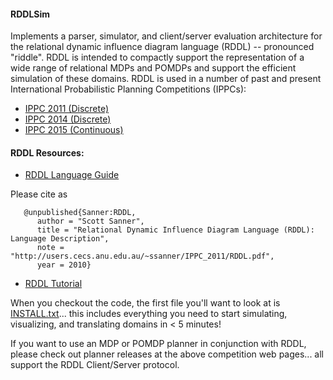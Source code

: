 #### RDDLSim

Implements a parser, simulator, and client/server evaluation architecture for the relational dynamic influence diagram language (RDDL) -- pronounced "riddle". RDDL is intended to compactly support the representation of a wide range of relational MDPs and POMDPs and support the efficient simulation of these domains. RDDL is used in a number of past and present International Probabilistic Planning Competitions (IPPCs):

* [IPPC 2011 (Discrete)](http://users.cecs.anu.edu.au/~ssanner/IPPC_2011/)
* [IPPC 2014 (Discrete)](https://cs.uwaterloo.ca/~mgrzes/IPPC_2014/)
* [IPPC 2015 (Continuous)](http://users.cecs.anu.edu.au/~ssanner/IPPC_2014/)

#### RDDL Resources:

* [RDDL Language Guide](http://users.cecs.anu.edu.au/~ssanner/IPPC_2011/RDDL.pdf)

Please cite as

```
   @unpublished{Sanner:RDDL,
      author = "Scott Sanner",
      title = "Relational Dynamic Influence Diagram Language (RDDL): Language Description",
      note = "http://users.cecs.anu.edu.au/~ssanner/IPPC_2011/RDDL.pdf",
      year = 2010}
```

* [RDDL Tutorial](http://users.rsise.anu.edu.au/~ssanner/Papers/RDDL_Tutorial_ICAPS_2014.pdf)

When you checkout the code, the first file you'll want to look at is [INSTALL.txt](https://github.com/ssanner/rddlsim/blob/master/INSTALL.txt)... this includes everything you need to start simulating, visualizing, and translating domains in < 5 minutes!

If you want to use an MDP or POMDP planner in conjunction with RDDL, please check out planner releases at the above competition web pages... all support the RDDL Client/Server protocol.
